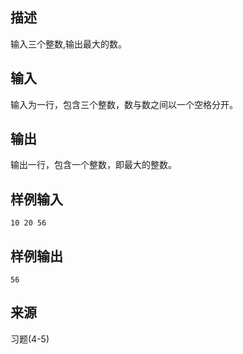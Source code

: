 ## 描述


输入三个整数,输出最大的数。

## 输入


输入为一行，包含三个整数，数与数之间以一个空格分开。

## 输出


输出一行，包含一个整数，即最大的整数。

## 样例输入


```
10 20 56
```


## 样例输出


```
56
```


## 来源


习题(4-5)

